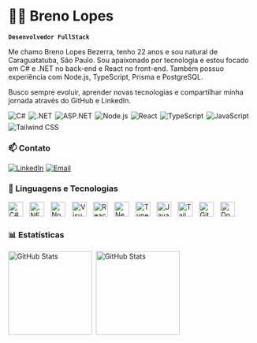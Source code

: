 # 🧑‍💻 Breno Lopes

**`Desenvolvedor FullStack`**

Me chamo Breno Lopes Bezerra, tenho 22 anos e sou natural de Caraguatatuba, São Paulo. Sou apaixonado por tecnologia e estou focado em C# e .NET no back-end e React no front-end. Também possuo experiência com Node.js, TypeScript, Prisma e PostgreSQL.

Busco sempre evoluir, aprender novas tecnologias e compartilhar minha jornada através do GitHub e LinkedIn.




<p align="left" style="display: flex; gap: 6px; flex-wrap: wrap; align-items: center;">
  <img
    alt="C#"
    title="C#"
    src="https://img.shields.io/badge/C%23-512BD4?style=for-the-badge&logo=c-sharp&logoColor=white"
  />
  <img
    alt=".NET"
    title=".NET"
    src="https://img.shields.io/badge/.NET-512BD4?style=for-the-badge&logo=dotnet&logoColor=white"
  />
  <img
    alt="ASP.NET"
    title="ASP.NET"
    src="https://img.shields.io/badge/ASP.NET-6DB33F?style=for-the-badge&logo=aspdotnet&logoColor=white"
  />
  <img
    alt="Node.js"
    title="Node.js"
    src="https://img.shields.io/badge/Node.js-339933?style=for-the-badge&logo=node.js&logoColor=white"
  />
  <img
    alt="React"
    title="React"
    src="https://img.shields.io/badge/React-61DAFB?style=for-the-badge&logo=react&logoColor=black"
  />
  <img
    alt="TypeScript"
    title="TypeScript"
    src="https://img.shields.io/badge/TypeScript-3178C6?style=for-the-badge&logo=typescript&logoColor=white"
  />
  <img
    alt="JavaScript"
    title="JavaScript"
    src="https://img.shields.io/badge/JavaScript-F7DF1E?style=for-the-badge&logo=javascript&logoColor=black"
  />
  <img
    alt="Tailwind CSS"
    title="Tailwind CSS"
    src="https://img.shields.io/badge/Tailwind%20CSS-38B2AC?style=for-the-badge&logo=tailwind-css&logoColor=white"
  />
  


### 📫 Contato
[![LinkedIn](https://img.shields.io/badge/-LinkedIn-0A66C2?style=for-the-badge&logo=linkedin&logoColor=white)](https://www.linkedin.com/in/brenolopesb/) [![Email](https://img.shields.io/badge/-Email-D14836?style=for-the-badge&logo=gmail&logoColor=white)](mailto:breno.skolegas07@gmail.com "breno.skolegas07@gmail.com")


### 🤖 Linguagens e Tecnologias

<img 
    align="left" 
    alt="C#"
    title="C#" 
    width="30px" 
    style="padding-right: 10px;" 
    src="https://cdn.jsdelivr.net/gh/devicons/devicon@latest/icons/csharp/csharp-original.svg" 
/>
<img 
    align="left" 
    alt=".NET" 
    title=".NET"
    width="30px" 
    style="padding-right: 10px;" 
    src="https://cdn.jsdelivr.net/gh/devicons/devicon@latest/icons/dotnetcore/dotnetcore-original.svg" 
/>
<img 
    align="left" 
    alt="Node.js"
    title="Node.js"
    width="30px"
    style="padding-right: 10px;"
    src="https://cdn.jsdelivr.net/gh/devicons/devicon@latest/icons/nodejs/nodejs-original.svg"
/>
<img 
    align="left" 
    alt="VisualStudio" 
    title="VisualStudio"
    width="30px" 
    style="padding-right: 10px;" 
    src="https://cdn.jsdelivr.net/gh/devicons/devicon@latest/icons/visualstudio/visualstudio-original.svg" 
/>

<img 
    align="left" 
    alt="React"
    title="React" 
    width="30px" 
    style="padding-right: 10px;" 
    src="https://cdn.jsdelivr.net/gh/devicons/devicon@latest/icons/react/react-original.svg" 
/>
<img 
    align="left" 
    alt="Next.js" 
    title="Next.js"
    width="30px" 
    style="padding-right: 10px;" 
    src="https://cdn.jsdelivr.net/gh/devicons/devicon@latest/icons/nextjs/nextjs-original.svg" 
/>

<img 
    align="left" 
    alt="TypeScript"
    title="TypeScript" 
    width="30px" 
    style="padding-right: 10px;" 
    src="https://cdn.jsdelivr.net/gh/devicons/devicon@latest/icons/typescript/typescript-original.svg" 
/>
<img 
    align="left" 
    alt="JavaScript" 
    title="JavaScript"
    width="30px" 
    style="padding-right: 10px;" 
    src="https://cdn.jsdelivr.net/gh/devicons/devicon@latest/icons/javascript/javascript-original.svg" 
/>

<img 
    align="left" 
    alt="Tailwind" 
    title="Tailwind"
    width="30px" 
    style="padding-right: 10px;" 
    src="https://cdn.jsdelivr.net/gh/devicons/devicon@latest/icons/tailwindcss/tailwindcss-original.svg" 
/>

<img 
    align="left" 
    alt="Git" 
    title="Git"
    width="30px" 
    style="padding-right: 10px;" 
    src="https://cdn.jsdelivr.net/gh/devicons/devicon@latest/icons/git/git-original.svg" 
/>

<img 
    align="left" 
    alt="Docker" 
    title="Docker"
    width="30px" 
    style="padding-right: 10px;" 
    src="https://cdn.jsdelivr.net/gh/devicons/devicon@latest/icons/docker/docker-original.svg" 
/>

<br/><br/>



### 📊 Estatísticas

<p>
  <img 
    align="left" 
    alt="GitHub Stats" 
    height="170" 
    style="padding-right: 5px;" 
    src="https://github-readme-streak-stats.herokuapp.com/?user=brenolopes07&theme=tokyonight&hide_border=false" 
  />

<img 
      align="left" 
      alt="GitHub Stats" 
      height="170" 
      src="https://github-readme-stats.vercel.app/api/top-langs/?username=brenolopes07&theme=dark&layout=compact&custom_title=Tecnologias&langs_count=9" 
  />

</p>
